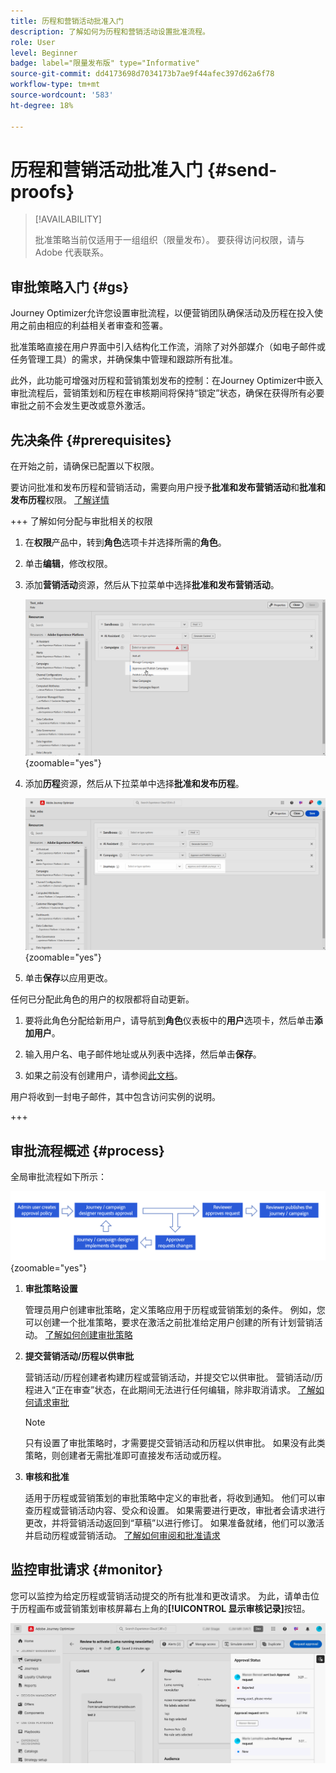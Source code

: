 ```yaml
---
title: 历程和营销活动批准入门
description: 了解如何为历程和营销活动设置批准流程。
role: User
level: Beginner
badge: label="限量发布版" type="Informative"
source-git-commit: dd4173698d7034173b7ae9f44afec397d62a6f78
workflow-type: tm+mt
source-wordcount: '583'
ht-degree: 18%

---
```



# 历程和营销活动批准入门 {#send-proofs}

>[!AVAILABILITY]
>
> 批准策略当前仅适用于一组组织（限量发布）。 要获得访问权限，请与 Adobe 代表联系。

## 审批策略入门 {#gs}

Journey Optimizer允许您设置审批流程，以便营销团队确保活动及历程在投入使用之前由相应的利益相关者审查和签署。

批准策略直接在用户界面中引入结构化工作流，消除了对外部媒介（如电子邮件或任务管理工具）的需求，并确保集中管理和跟踪所有批准。

此外，此功能可增强对历程和营销策划发布的控制：在Journey Optimizer中嵌入审批流程后，营销策划和历程在审核期间将保持“锁定”状态，确保在获得所有必要审批之前不会发生更改或意外激活。

## 先决条件 {#prerequisites}

在开始之前，请确保已配置以下权限。

要访问批准和发布历程和营销活动，需要向用户授予&#x200B;**批准和发布营销活动**&#x200B;和&#x200B;**批准和发布历程**&#x200B;权限。 [了解详情](../administration/permissions.md)

+++  了解如何分配与审批相关的权限

1. 在&#x200B;**权限**&#x200B;产品中，转到&#x200B;**角色**&#x200B;选项卡并选择所需的&#x200B;**角色**。

1. 单击&#x200B;**编辑**，修改权限。

1. 添加&#x200B;**营销活动**&#x200B;资源，然后从下拉菜单中选择&#x200B;**批准和发布营销活动**。

   ![](assets/permissions_approval.png){zoomable="yes"}

1. 添加&#x200B;**历程**&#x200B;资源，然后从下拉菜单中选择&#x200B;**批准和发布历程**。

   ![](assets/permissions_approval_2.png){zoomable="yes"}

1. 单击&#x200B;**保存**&#x200B;以应用更改。

任何已分配此角色的用户的权限都将自动更新。

1. 要将此角色分配给新用户，请导航到&#x200B;**角色**&#x200B;仪表板中的&#x200B;**用户**&#x200B;选项卡，然后单击&#x200B;**添加用户**。

1. 输入用户名、电子邮件地址或从列表中选择，然后单击&#x200B;**保存**。

1. 如果之前没有创建用户，请参阅[此文档](https://experienceleague.adobe.com/zh-hans/docs/experience-platform/access-control/abac/permissions-ui/users)。

用户将收到一封电子邮件，其中包含访问实例的说明。

+++

## 审批流程概述 {#process}

全局审批流程如下所示：

![](assets/approval-process.png){zoomable="yes"}

1. **审批策略设置**

   管理员用户创建审批策略，定义策略应用于历程或营销策划的条件。 例如，您可以创建一个批准策略，要求在激活之前批准给定用户创建的所有计划营销活动。 [了解如何创建审批策略](approval-policies.md)

1. **提交营销活动/历程以供审批**

   营销活动/历程创建者构建历程或营销活动，并提交它以供审批。 营销活动/历程进入“正在审查”状态，在此期间无法进行任何编辑，除非取消请求。 [了解如何请求审批](request-approval.md)

   >[!NOTE]
   >
   >只有设置了审批策略时，才需要提交营销活动和历程以供审批。 如果没有此类策略，则创建者无需批准即可直接发布活动或历程。

1. **审核和批准**

   适用于历程或营销策划的审批策略中定义的审批者，将收到通知。 他们可以审查历程或营销活动内容、受众和设置。 如果需要进行更改，审批者会请求进行更改，并将营销活动返回到“草稿”以进行修订。 如果准备就绪，他们可以激活并启动历程或营销活动。 [了解如何审阅和批准请求](review-approve-request.md)

## 监控审批请求 {#monitor}

您可以监控为给定历程或营销活动提交的所有批准和更改请求。 为此，请单击位于历程画布或营销策划审核屏幕右上角的&#x200B;**[!UICONTROL 显示审核记录]**&#x200B;按钮。

![](assets/monitor-requests.png)
